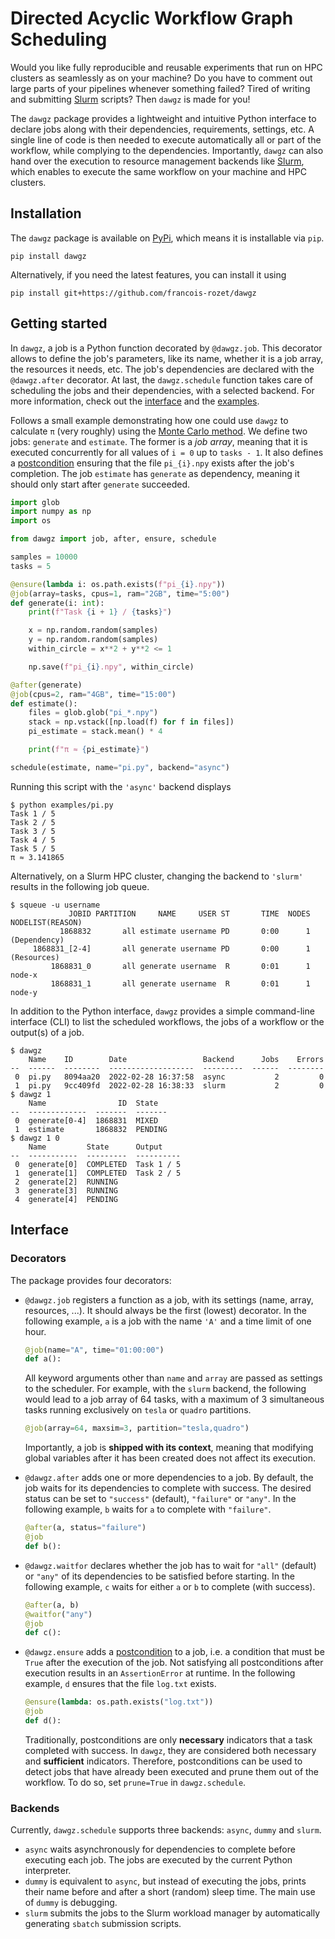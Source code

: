 # Directed Acyclic Workflow Graph Scheduling

Would you like fully reproducible and reusable experiments that run on HPC clusters as seamlessly as on your machine? Do you have to comment out large parts of your pipelines whenever something failed? Tired of writing and submitting [Slurm](https://wikipedia.org/wiki/Slurm_Workload_Manager) scripts? Then `dawgz` is made for you!

The `dawgz` package provides a lightweight and intuitive Python interface to declare jobs along with their dependencies, requirements, settings, etc. A single line of code is then needed to execute automatically all or part of the workflow, while complying to the dependencies. Importantly, `dawgz` can also hand over the execution to resource management backends like [Slurm](https://wikipedia.org/wiki/Slurm_Workload_Manager), which enables to execute the same workflow on your machine and HPC clusters.

## Installation

The `dawgz` package is available on [PyPi](https://pypi.org/project/dawgz/), which means it is installable via `pip`.

```
pip install dawgz
```

Alternatively, if you need the latest features, you can install it using

```
pip install git+https://github.com/francois-rozet/dawgz
```

## Getting started

In `dawgz`, a job is a Python function decorated by `@dawgz.job`. This decorator allows to define the job's parameters, like its name, whether it is a job array, the resources it needs, etc. The job's dependencies are declared with the `@dawgz.after` decorator. At last, the `dawgz.schedule` function takes care of scheduling the jobs and their dependencies, with a selected backend. For more information, check out the [interface](#Interface) and the [examples](examples/).

Follows a small example demonstrating how one could use `dawgz` to calculate `π` (very roughly) using the [Monte Carlo method](https://en.wikipedia.org/wiki/Monte_Carlo_method). We define two jobs: `generate` and `estimate`. The former is a *job array*, meaning that it is executed concurrently for all values of `i = 0` up to `tasks - 1`. It also defines a [postcondition](https://en.wikipedia.org/wiki/Postconditions) ensuring that the file `pi_{i}.npy` exists after the job's completion. The job `estimate` has `generate` as dependency, meaning it should only start after `generate` succeeded.

```python
import glob
import numpy as np
import os

from dawgz import job, after, ensure, schedule

samples = 10000
tasks = 5

@ensure(lambda i: os.path.exists(f"pi_{i}.npy"))
@job(array=tasks, cpus=1, ram="2GB", time="5:00")
def generate(i: int):
    print(f"Task {i + 1} / {tasks}")

    x = np.random.random(samples)
    y = np.random.random(samples)
    within_circle = x**2 + y**2 <= 1

    np.save(f"pi_{i}.npy", within_circle)

@after(generate)
@job(cpus=2, ram="4GB", time="15:00")
def estimate():
    files = glob.glob("pi_*.npy")
    stack = np.vstack([np.load(f) for f in files])
    pi_estimate = stack.mean() * 4

    print(f"π ≈ {pi_estimate}")

schedule(estimate, name="pi.py", backend="async")
```

Running this script with the `'async'` backend displays

```
$ python examples/pi.py
Task 1 / 5
Task 2 / 5
Task 3 / 5
Task 4 / 5
Task 5 / 5
π ≈ 3.141865
```

Alternatively, on a Slurm HPC cluster, changing the backend to `'slurm'` results in the following job queue.

```
$ squeue -u username
             JOBID PARTITION     NAME     USER ST       TIME  NODES NODELIST(REASON)
           1868832       all estimate username PD       0:00      1 (Dependency)
     1868831_[2-4]       all generate username PD       0:00      1 (Resources)
         1868831_0       all generate username  R       0:01      1 node-x
         1868831_1       all generate username  R       0:01      1 node-y
```

In addition to the Python interface, `dawgz` provides a simple command-line interface (CLI) to list the scheduled workflows, the jobs of a workflow or the output(s) of a job.

```
$ dawgz
    Name    ID        Date                 Backend      Jobs    Errors
--  ------  --------  -------------------  ---------  ------  --------
 0  pi.py   8094aa20  2022-02-28 16:37:58  async           2         0
 1  pi.py   9cc409fd  2022-02-28 16:38:33  slurm           2         0
$ dawgz 1
    Name                ID  State
--  -------------  -------  -------
 0  generate[0-4]  1868831  MIXED
 1  estimate       1868832  PENDING
$ dawgz 1 0
    Name         State      Output
--  -----------  ---------  ----------
 0  generate[0]  COMPLETED  Task 1 / 5
 1  generate[1]  COMPLETED  Task 2 / 5
 2  generate[2]  RUNNING
 3  generate[3]  RUNNING
 4  generate[4]  PENDING
```

## Interface

### Decorators

The package provides four decorators:

* `@dawgz.job` registers a function as a job, with its settings (name, array, resources, ...). It should always be the first (lowest) decorator. In the following example, `a` is a job with the name `'A'` and a time limit of one hour.

    ```python
    @job(name="A", time="01:00:00")
    def a():
    ```

    All keyword arguments other than `name` and `array` are passed as settings to the scheduler. For example, with the `slurm` backend, the following would lead to a job array of 64 tasks, with a maximum of 3 simultaneous tasks running exclusively on `tesla` or `quadro` partitions.

    ```python
    @job(array=64, maxsim=3, partition="tesla,quadro")
    ```

    Importantly, a job is **shipped with its context**, meaning that modifying global variables after it has been created does not affect its execution.

* `@dawgz.after` adds one or more dependencies to a job. By default, the job waits for its dependencies to complete with success. The desired status can be set to `"success"` (default), `"failure"` or `"any"`. In the following example, `b` waits for `a` to complete with `"failure"`.

    ```python
    @after(a, status="failure")
    @job
    def b():
    ```

* `@dawgz.waitfor` declares whether the job has to wait for `"all"` (default) or `"any"` of its dependencies to be satisfied before starting. In the following example, `c` waits for either `a` or `b` to complete (with success).

    ```python
    @after(a, b)
    @waitfor("any")
    @job
    def c():
    ```

* `@dawgz.ensure` adds a [postcondition](https://wikipedia.org/wiki/Postconditions) to a job, i.e. a condition that must be `True` after the execution of the job. Not satisfying all postconditions after execution results in an `AssertionError` at runtime. In the following example, `d` ensures that the file `log.txt` exists.

    ```python
    @ensure(lambda: os.path.exists("log.txt"))
    @job
    def d():
    ```

    Traditionally, postconditions are only **necessary** indicators that a task completed with success. In `dawgz`, they are considered both necessary and **sufficient** indicators. Therefore, postconditions can be used to detect jobs that have already been executed and prune them out of the workflow. To do so, set `prune=True` in `dawgz.schedule`.

### Backends

Currently, `dawgz.schedule` supports three backends: `async`, `dummy` and `slurm`.

* `async` waits asynchronously for dependencies to complete before executing each job. The jobs are executed by the current Python interpreter.
* `dummy` is equivalent to `async`, but instead of executing the jobs, prints their name before and after a short (random) sleep time. The main use of `dummy` is debugging.
* `slurm` submits the jobs to the Slurm workload manager by automatically generating `sbatch` submission scripts.
